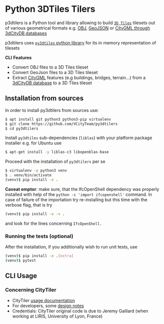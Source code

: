 # Python 3DTiles Tilers

p3dtilers is a Python tool and library allowing to build [`3D Tiles`](https://github.com/AnalyticalGraphicsInc/3d-tiles) tilesets out of various geometrical formats e.g. [OBJ](https://en.wikipedia.org/wiki/Wavefront_.obj_file), [GeoJSON](https://en.wikipedia.org/wiki/GeoJSON) or [CityGML through 3dCityDB databases](https://3dcitydb-docs.readthedocs.io/en/release-v4.2.3/)

p3dtilers uses [`py3dtiles` python library](https://gitlab.com/Oslandia/py3dtiles) for its in memory representation of tilesets

**CLI** **Features**

* Convert OBJ files to a 3D Tiles tileset
* Convert GeoJson files to a 3D Tiles tileset 
* Extract [CityGML](https://en.wikipedia.org/wiki/CityGML) features (e.g buildings, bridges, terrain...) from a [3dCityDB database](https://3dcitydb-docs.readthedocs.io/en/release-v4.2.3/) to a 3D Tiles tileset

## Installation from sources

In order to install py3dtilers from sources use:

```bash
$ apt install git python3 python3-pip virtualenv
$ git clone https://github.com/VCityTeam/py3dtilers
$ cd py3dtilers
```

Install `py3dtiles` sub-dependencies (`liblas`) with your platform package installer e.g. for Ubuntu use

```bash
$ apt-get install -y liblas-c3 libopenblas-base
```

Proceed with the installation of `py3dtilers` per se

```bash
$ virtualenv -p python3 venv
$ . venv/bin/activate
(venv)$ pip install -e .
```

**Caveat emptor**: make sure, that the IfcOpenShell dependency was properly installed with help of the `python -c 'import ifcopenshell'` command. In case
of failure of the importation try re-installing but this time with the verbose
flag, that is try

```bash
(venv)$ pip install -e -v .
```

and look for the lines concerning `IfcOpenShell.`

### Running the tests (optional)

After the installation, if you additionally wish to run unit tests, use

```bash
(venv)$ pip install -e .[extra]
(venv)$ pytest
```

## CLI Usage

### Concerning CityTiler

* CityTiler [usage documentation](Doc/CityTilerUsage.md)
* For developers, some [design notes](Doc/CityTilerDesignNotes.md)
* Credentials: CityTiler original code is due to Jeremy Gaillard (when working at LIRIS, University of Lyon, France)
